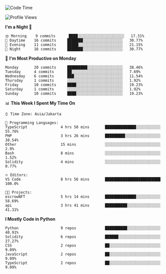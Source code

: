 <!--START_SECTION:waka-->
![Code Time](http://img.shields.io/badge/Code%20Time-1%2C306%20hrs%2015%20mins-blue)

![Profile Views](http://img.shields.io/badge/Profile%20Views-0-blue)

**I'm a Night 🦉** 

```text
🌞 Morning    9 commits      ████░░░░░░░░░░░░░░░░░░░░░   17.31% 
🌆 Daytime    16 commits     ███████░░░░░░░░░░░░░░░░░░   30.77% 
🌃 Evening    11 commits     █████░░░░░░░░░░░░░░░░░░░░   21.15% 
🌙 Night      16 commits     ███████░░░░░░░░░░░░░░░░░░   30.77%

```
📅 **I'm Most Productive on Monday** 

```text
Monday       20 commits     █████████░░░░░░░░░░░░░░░░   38.46% 
Tuesday      4 commits      ██░░░░░░░░░░░░░░░░░░░░░░░   7.69% 
Wednesday    6 commits      ███░░░░░░░░░░░░░░░░░░░░░░   11.54% 
Thursday     1 commits      ░░░░░░░░░░░░░░░░░░░░░░░░░   1.92% 
Friday       10 commits     ████░░░░░░░░░░░░░░░░░░░░░   19.23% 
Saturday     1 commits      ░░░░░░░░░░░░░░░░░░░░░░░░░   1.92% 
Sunday       10 commits     ████░░░░░░░░░░░░░░░░░░░░░   19.23%

```


📊 **This Week I Spent My Time On** 

```text
⌚︎ Time Zone: Asia/Jakarta

💬 Programming Languages: 
TypeScript               4 hrs 58 mins       ██████████████░░░░░░░░░░░   55.76% 
PHP                      3 hrs 26 mins       █████████░░░░░░░░░░░░░░░░   38.54% 
Other                    15 mins             ░░░░░░░░░░░░░░░░░░░░░░░░░   2.9% 
Bash                     8 mins              ░░░░░░░░░░░░░░░░░░░░░░░░░   1.52% 
Solidity                 4 mins              ░░░░░░░░░░░░░░░░░░░░░░░░░   0.77%

🔥 Editors: 
VS Code                  8 hrs 56 mins       █████████████████████████   100.0%

🐱‍💻 Projects: 
escrowNFT                5 hrs 14 mins       ██████████████░░░░░░░░░░░   58.69% 
api                      3 hrs 41 mins       ██████████░░░░░░░░░░░░░░░   41.31%

```

**I Mostly Code in Python** 

```text
Python                   9 repos             ██████████░░░░░░░░░░░░░░░   40.91% 
Solidity                 6 repos             ██████░░░░░░░░░░░░░░░░░░░   27.27% 
CSS                      2 repos             ██░░░░░░░░░░░░░░░░░░░░░░░   9.09% 
JavaScript               2 repos             ██░░░░░░░░░░░░░░░░░░░░░░░   9.09% 
TypeScript               2 repos             ██░░░░░░░░░░░░░░░░░░░░░░░   9.09%

```



<!--END_SECTION:waka-->
